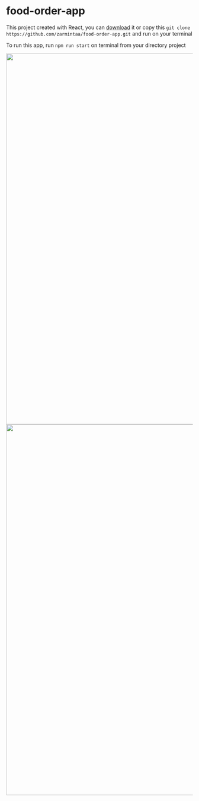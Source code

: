 # food-order-app

This project created with React, you can [download](https://github.com/zarmintaa/food-order-app/archive/refs/heads/main.zip) it or copy this `git clone https://github.com/zarmintaa/food-order-app.git` and run on your terminal 

To run this app, run `npm run start` on terminal from your directory project

<img src="C:\Users\akhma\Desktop\repository\food-order-app\src\assets\food app 1.jpg" width="1000"/>
<img src="C:\Users\akhma\Desktop\repository\food-order-app\src\assets\food2.jpg" width="1000"/>
